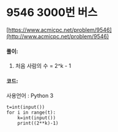 # 9546 3000번 버스

[https://www.acmicpc.net/problem/9546](http://www.acmicpc.net/problem/9546)

#### **풀이:**
1. 처음 사람의 수 = 2^k - 1

#### **코드:**
사용언어 : Python 3
```
t=int(input())
for i in range(t):
    k=int(input())
    print((2**k)-1)
```
